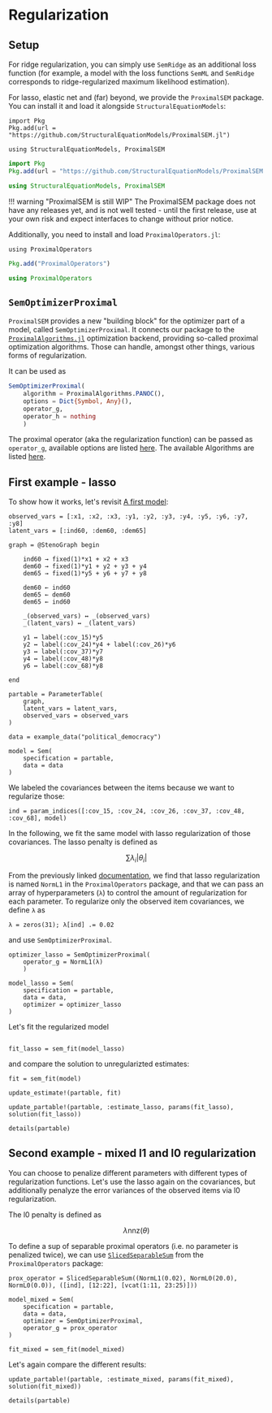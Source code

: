 # Regularization

## Setup

For ridge regularization, you can simply use `SemRidge` as an additional loss function 
(for example, a model with the loss functions `SemML` and `SemRidge` corresponds to ridge-regularized maximum likelihood estimation).

For lasso, elastic net and (far) beyond, we provide the `ProximalSEM` package. You can install it and load it alongside `StructuralEquationModels`:

```@setup reg
import Pkg
Pkg.add(url = "https://github.com/StructuralEquationModels/ProximalSEM.jl")

using StructuralEquationModels, ProximalSEM
```

```julia
import Pkg
Pkg.add(url = "https://github.com/StructuralEquationModels/ProximalSEM.jl")

using StructuralEquationModels, ProximalSEM
```

!!! warning "ProximalSEM is still WIP"
    The ProximalSEM package does not have any releases yet, and is not well tested - until the first release, use at your own risk and expect interfaces to change without prior notice.

Additionally, you need to install and load `ProximalOperators.jl`:

```@setup reg
using ProximalOperators
```

```julia
Pkg.add("ProximalOperators")

using ProximalOperators
```

## `SemOptimizerProximal`

`ProximalSEM` provides a new "building block" for the optimizer part of a model, called `SemOptimizerProximal`.
It connects our package to the [`ProximalAlgorithms.jl`](https://github.com/JuliaFirstOrder/ProximalAlgorithms.jl) optimization backend, providing so-called proximal optimization algorithms. 
Those can handle, amongst other things, various forms of regularization.

It can be used as

```julia
SemOptimizerProximal(
    algorithm = ProximalAlgorithms.PANOC(),
    options = Dict{Symbol, Any}(),
    operator_g,
    operator_h = nothing
    )
```

The proximal operator (aka the regularization function) can be passed as `operator_g`, available options are listed [here](https://juliafirstorder.github.io/ProximalOperators.jl/stable/functions/).
The available Algorithms are listed [here](https://juliafirstorder.github.io/ProximalAlgorithms.jl/stable/guide/implemented_algorithms/).

## First example - lasso

To show how it works, let's revisit [A first model](@ref):

```@example reg
observed_vars = [:x1, :x2, :x3, :y1, :y2, :y3, :y4, :y5, :y6, :y7, :y8]
latent_vars = [:ind60, :dem60, :dem65]

graph = @StenoGraph begin

    ind60 → fixed(1)*x1 + x2 + x3
    dem60 → fixed(1)*y1 + y2 + y3 + y4
    dem65 → fixed(1)*y5 + y6 + y7 + y8

    dem60 ← ind60
    dem65 ← dem60
    dem65 ← ind60

    _(observed_vars) ↔ _(observed_vars)
    _(latent_vars) ↔ _(latent_vars)

    y1 ↔ label(:cov_15)*y5
    y2 ↔ label(:cov_24)*y4 + label(:cov_26)*y6
    y3 ↔ label(:cov_37)*y7
    y4 ↔ label(:cov_48)*y8
    y6 ↔ label(:cov_68)*y8

end

partable = ParameterTable(
    graph,
    latent_vars = latent_vars, 
    observed_vars = observed_vars
)

data = example_data("political_democracy")

model = Sem(
    specification = partable,
    data = data
)
```

We labeled the covariances between the items because we want to regularize those:

```@example reg
ind = param_indices([:cov_15, :cov_24, :cov_26, :cov_37, :cov_48, :cov_68], model)
```

In the following, we fit the same model with lasso regularization of those covariances.
The lasso penalty is defined as

```math
\sum \lambda_i \lvert \theta_i \rvert
```

From the previously linked [documentation](https://juliafirstorder.github.io/ProximalOperators.jl/stable/functions/#ProximalOperators.NormL1), we find that lasso regularization is named `NormL1` in the `ProximalOperators` package, and that we can pass an array of hyperparameters (`λ`) to control the amount of regularization for each parameter. To regularize only the observed item covariances, we define `λ` as

```@example reg
λ = zeros(31); λ[ind] .= 0.02
```

and use `SemOptimizerProximal`.

```@example reg
optimizer_lasso = SemOptimizerProximal(
    operator_g = NormL1(λ)
    )

model_lasso = Sem(
    specification = partable,
    data = data,
    optimizer = optimizer_lasso
)
```

Let's fit the regularized model

```@example reg

fit_lasso = sem_fit(model_lasso)
```

and compare the solution to unregularizted estimates:

```@example reg
fit = sem_fit(model)

update_estimate!(partable, fit)

update_partable!(partable, :estimate_lasso, params(fit_lasso), solution(fit_lasso))

details(partable)
```

## Second example - mixed l1 and l0 regularization

You can choose to penalize different parameters with different types of regularization functions.
Let's use the lasso again on the covariances, but additionally penalyze the error variances of the observed items via l0 regularization.

The l0 penalty is defined as
```math
\lambda \mathrm{nnz}(\theta)
```

To define a sup of separable proximal operators (i.e. no parameter is penalized twice),
we can use [`SlicedSeparableSum`](https://juliafirstorder.github.io/ProximalOperators.jl/stable/calculus/#ProximalOperators.SlicedSeparableSum) from the `ProximalOperators` package:

```@example reg
prox_operator = SlicedSeparableSum((NormL1(0.02), NormL0(20.0), NormL0(0.0)), ([ind], [12:22], [vcat(1:11, 23:25)]))

model_mixed = Sem(
    specification = partable,
    data = data,
    optimizer = SemOptimizerProximal,
    operator_g = prox_operator
)

fit_mixed = sem_fit(model_mixed)
```

Let's again compare the different results:

```@example reg
update_partable!(partable, :estimate_mixed, params(fit_mixed), solution(fit_mixed))

details(partable)
```